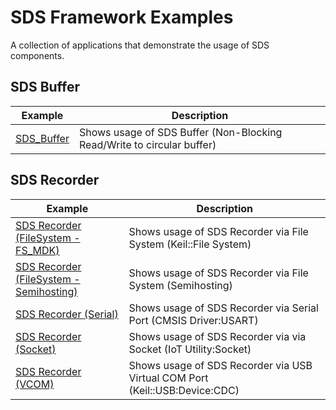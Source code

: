 # SDS Framework Examples

A collection of applications that demonstrate the usage of SDS components.

## SDS Buffer
Example                                                   | Description
----------------------------------------------------------|-------------------------------
[SDS_Buffer](./sds_buffer/README.md)                      | Shows usage of SDS Buffer (Non-Blocking Read/Write to circular buffer) 

## SDS Recorder
Example                                                   | Description
----------------------------------------------------------|-------------------------------
[SDS Recorder (FileSystem - FS_MDK)](./sds_recorder/fs/mdk/README.md/)                 | Shows usage of SDS Recorder via File System (Keil::File System)
[SDS Recorder (FileSystem - Semihosting)](./sds_recorder/fs/semihosting/README.md/) | Shows usage of SDS Recorder via File System (Semihosting)
[SDS Recorder (Serial)](./sds_recorder/serial/usart/README.md/)           | Shows usage of SDS Recorder via Serial Port (CMSIS Driver:USART)
[SDS Recorder (Socket)](./sds_recorder/socket/README.md/)                 | Shows usage of SDS Recorder via  via Socket (IoT Utility:Socket)
[SDS Recorder (VCOM) ](./sds_recorder/vcom/mdk/README.md/)             | Shows usage of SDS Recorder via USB Virtual COM Port (Keil::USB:Device:CDC)
